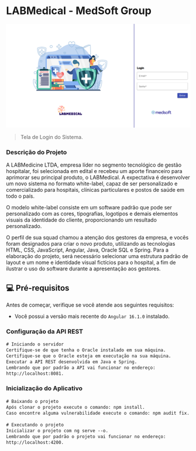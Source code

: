 # LABMedical - MedSoft Group

<img src=".../../src/assets/projeto.png" alt="tela-de-login">

> Tela de Login do Sistema.

### Descrição do Projeto

A LABMedicine LTDA, empresa líder no segmento tecnológico de gestão hospitalar, foi selecionada em edital e recebeu um aporte financeiro para aprimorar seu principal produto, o LABMedical. A expectativa é desenvolver um novo sistema no formato white-label, capaz de ser personalizado e comercializado para hospitais, clínicas particulares e postos de saúde em todo o país.

O modelo white-label consiste em um software padrão que pode ser personalizado com as cores, tipografias, logotipos e demais elementos visuais da identidade do cliente, proporcionando um resultado personalizado.

O perfil de sua squad chamou a atenção dos gestores da empresa, e vocês foram designados para criar o novo produto, utilizando as tecnologias HTML, CSS, JavaScript, Angular, Java, Oracle SQL e Spring. Para a elaboração do projeto, será necessário selecionar uma estrutura padrão de layout e um nome e identidade visual fictícios para o hospital, a fim de ilustrar o uso do software durante a apresentação aos gestores.


## 💻 Pré-requisitos

Antes de começar, verifique se você atende aos seguintes requisitos:

<!---Estes são apenas requisitos de exemplo. Adicionar, duplicar ou remover conforme necessário--->

- Você possui a versão mais recente do `Angular 16.1.0` instalado.

### Configuração da API REST

```
# Iniciando o servidor
Certifique-se de que tenha o Oracle instalado em sua máquina.
Certifique-se que o Oracle esteja em executação na sua máquina.
Executar a API REST desenvolvida em Java e Spring.
Lembrando que por padrão a API vai funcionar no endereço: http://localhost:8081.
```


### Inicialização do Aplicativo

```
# Baixando o projeto
Após clonar o projeto execute o comando: npm install.
Caso encontre alguma vulnerabilidade execute o comando: npm audit fix.

# Executando o projeto
Inicializar o projeto com ng serve --o.
Lembrando que por padrão o projeto vai funcionar no endereço: http://localhost:4200.
```